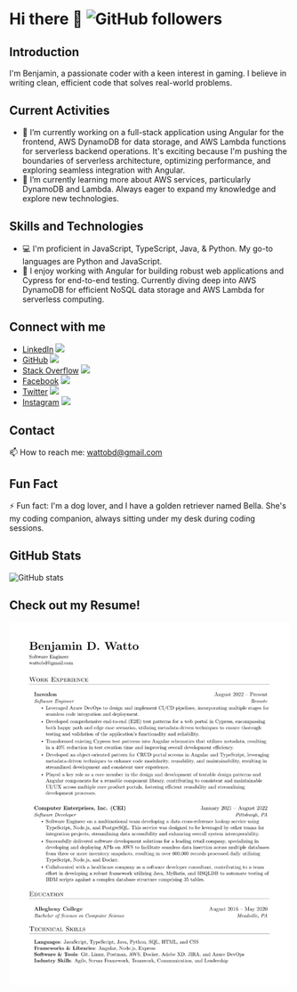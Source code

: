# Hi there 👋 ![GitHub followers](https://img.shields.io/github/followers/wattob?label=Follow%20Me%21&style=social)

## Introduction
I'm Benjamin, a passionate coder with a keen interest in gaming. I believe in writing clean, efficient code that solves real-world problems.

## Current Activities
- 🔭 I’m currently working on a full-stack application using Angular for the frontend, AWS DynamoDB for data storage, and AWS Lambda functions for serverless backend operations. It's exciting because I'm pushing the boundaries of serverless architecture, optimizing performance, and exploring seamless integration with Angular.
- 🌱 I’m currently learning more about AWS services, particularly DynamoDB and Lambda. Always eager to expand my knowledge and explore new technologies.

## Skills and Technologies
- 💻 I'm proficient in JavaScript, TypeScript, Java, & Python. My go-to languages are Python and JavaScript.
- 🚀 I enjoy working with Angular for building robust web applications and Cypress for end-to-end testing. Currently diving deep into AWS DynamoDB for efficient NoSQL data storage and AWS Lambda for serverless computing.

<!-- ## Projects
Here are some projects I'm proud of:
1. [Project 1](link-to-project-1): Brief description of the project.
2. [Project 2](link-to-project-2): Brief description of the project. -->

## Connect with me
- [LinkedIn](https://linkedin.com/in/benjaminwatto/) [<img src="https://img.icons8.com/color/48/000000/linkedin.png" width="25"/>](https://linkedin.com/in/benjaminwatto/)
- [GitHub](https://github.com/wattob) [<img src="https://img.icons8.com/ios/50/000000/github.png" width="25"/>](https://github.com/wattob)
- [Stack Overflow](https://stackoverflow.com/users/10458181/ben) [<img src="https://img.icons8.com/color/48/000000/stackoverflow.png" width="25"/>](https://stackoverflow.com/users/10458181/ben)
- [Facebook](https://facebook.com/wattobenjamin) [<img src="https://img.icons8.com/color/48/000000/facebook.png" width="25"/>](https://facebook.com/wattobenjamin)
- [Twitter](https://twitter.com/wattobd) [<img src="https://img.icons8.com/color/48/000000/twitter.png" width="25"/>](https://twitter.com/wattobd)
- [Instagram](https://instagram.com/benjamindwatto/) [<img src="https://img.icons8.com/color/48/000000/instagram.png" width="25"/>](https://instagram.com/benjamindwatto/)

## Contact
📫 How to reach me: wattobd@gmail.com

## Fun Fact
⚡ Fun fact: I'm a dog lover, and I have a golden retriever named Bella. She's my coding companion, always sitting under my desk during coding sessions.

## GitHub Stats
![GitHub stats](https://github-readme-stats.vercel.app/api?username=wattob&show_icons=true)

## Check out my Resume!
![Resume](resume/resume_preview.png)
